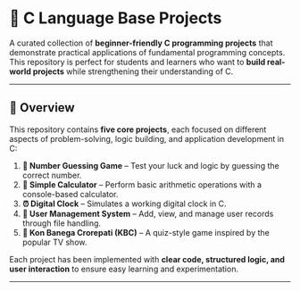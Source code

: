 # 🎯 C Language Base Projects

A curated collection of **beginner-friendly C programming projects** that demonstrate practical applications of fundamental programming concepts.  
This repository is perfect for students and learners who want to **build real-world projects** while strengthening their understanding of C.

---

## 📖 Overview

This repository contains **five core projects**, each focused on different aspects of problem-solving, logic building, and application development in C:

1. **🔢 Number Guessing Game** – Test your luck and logic by guessing the correct number.  
2. **🧮 Simple Calculator** – Perform basic arithmetic operations with a console-based calculator.  
3. **⏰ Digital Clock** – Simulates a working digital clock in C.  
4. **👤 User Management System** – Add, view, and manage user records through file handling.  
5. **🎲 Kon Banega Crorepati (KBC)** – A quiz-style game inspired by the popular TV show.  

Each project has been implemented with **clear code, structured logic, and user interaction** to ensure easy learning and experimentation.

---



